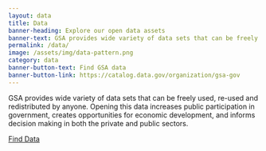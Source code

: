 ```yaml
---
layout: data
title: Data
banner-heading: Explore our open data assets
banner-text: GSA provides wide variety of data sets that can be freely used, re-used and redistributed by anyone. Opening this data increases public participation in government, creates opportunities for economic development, and informs decision making in both the private and public sectors.  So please, explore some of our public data--innovate, create, and make sure to give us your feedback.
permalink: /data/
image: /assets/img/data-pattern.png
category: data
banner-button-text: Find GSA data
banner-button-link: https://catalog.data.gov/organization/gsa-gov
---
```


GSA provides wide variety of data sets that can be freely used, re-used and redistributed by anyone. Opening this data increases public participation in government, creates opportunities for economic development, and informs decision making in both the private and public sectors.

[Find Data](https://catalog.data.gov/organization/gsa-gov)
